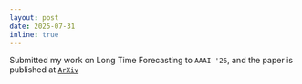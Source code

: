 ```yaml
---
layout: post
date: 2025-07-31
inline: true
---
```


Submitted my work on Long Time Forecasting to `AAAI '26`, and the paper is published at [`ArXiv`](https://www.arxiv.org/abs/2508.04251)